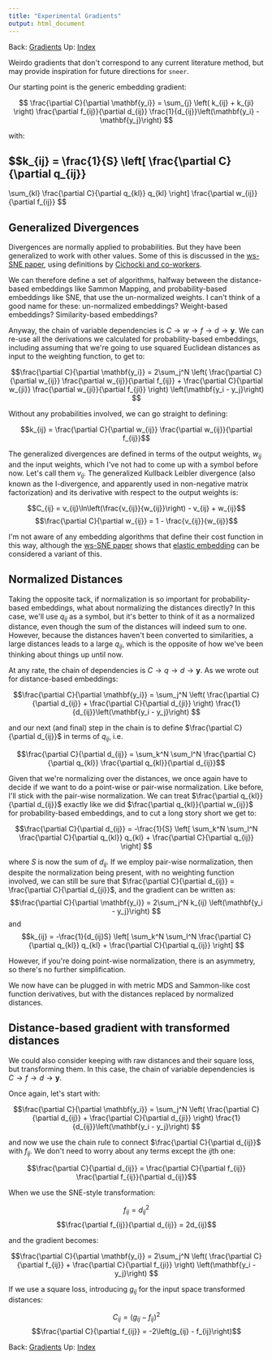 ```yaml
---
title: "Experimental Gradients"
output: html_document
---
```


Back: [Gradients](gradients.html) Up: [Index](index.html)

Weirdo gradients that don't correspond to any current literature method, but
may provide inspiration for future directions for `sneer`.

Our starting point is the generic embedding gradient:

$$
\frac{\partial C}{\partial \mathbf{y_i}} = 
  \sum_{j} \left(
  k_{ij}
  +
  k_{ji}
  \right)
  \frac{\partial f_{ij}}{\partial d_{ij}}
\frac{1}{d_{ij}}\left(\mathbf{y_i} - \mathbf{y_j}\right)
$$

with:

$$k_{ij} = 
\frac{1}{S}
\left[
\frac{\partial C}{\partial q_{ij}}
-
\sum_{kl} \frac{\partial C}{\partial q_{kl}} 
q_{kl}
\right]
\frac{\partial w_{ij}}{\partial f_{ij}}
$$

## Generalized Divergences

Divergences are normally applied to probabilities. But they have been 
generalized to work with other values. Some of this is discussed in the 
[ws-SNE paper](http://jmlr.org/proceedings/papers/v32/yange14.html), 
using definitions by 
[Cichocki and co-workers](https://dx.doi.org/10.3390/e13010134).

We can therefore define a set of algorithms, halfway between the distance-based 
embeddings like Sammon Mapping, and probability-based embeddings like SNE, that
use the un-normalized weights. I can't think of a good name for these: 
un-normalized embeddings? Weight-based embeddings? Similarity-based embeddings?

Anyway, the chain of variable dependencies is 
$C \rightarrow w \rightarrow f \rightarrow d \rightarrow \mathbf{y}$. We can
re-use all the derivations we calculated for probability-based embeddings,
including assuming that we're going to use squared Euclidean distances as input
to the weighting function, to get to:

$$\frac{\partial C}{\partial \mathbf{y_i}} = 
  2\sum_j^N \left(
    \frac{\partial C}{\partial w_{ij}} 
    \frac{\partial w_{ij}}{\partial f_{ij}} 
    +
    \frac{\partial C}{\partial w_{ji}} 
    \frac{\partial w_{ji}}{\partial f_{ji}} 
   \right) 
   \left(\mathbf{y_i - y_j}\right)
$$

Without any probabilities involved, we can go straight to defining:

$$k_{ij} = \frac{\partial C}{\partial w_{ij}}
\frac{\partial w_{ij}}{\partial f_{ij}}$$

The generalized divergences are defined in terms of the output weights, 
$w_{ij}$ and the input weights, which I've not had to come up with a symbol 
before now. Let's call them $v_{ij}$. The generalized Kullback Leibler 
divergence (also known as the I-divergence, and apparently used in non-negative
matrix factorization) and its derivative with respect to the output weights is:

$$C_{ij} = v_{ij}\ln\left(\frac{v_{ij}}{w_{ij}}\right) - v_{ij} + w_{ij}$$
$$\frac{\partial C}{\partial w_{ij}} = 1 - \frac{v_{ij}}{w_{ij}}$$

I'm not aware of any embedding algorithms that define their cost function in 
this way, although the 
[ws-SNE paper](http://jmlr.org/proceedings/papers/v32/yange14.html) shows that 
[elastic embedding](http://faculty.ucmerced.edu/mcarreira-perpinan/papers/icml10.pdf)
can be considered a variant of this.

## Normalized Distances

Taking the opposite tack, if normalization is so important for 
probability-based embeddings, what about normalizing the distances directly?
In this case, we'll use $q_{ij}$ as a symbol, but it's better to think of it
as a normalized distance, even though the sum of the distances will indeed
sum to one. However, because the distances haven't been converted to 
similarities, a large distances leads to a large $q_{ij}$, which is the opposite
of how we've been thinking about things up until now.

At any rate, the chain of dependencies is 
$C \rightarrow q \rightarrow d \rightarrow \mathbf{y}$. As we wrote out for
distance-based embeddings:

$$\frac{\partial C}{\partial \mathbf{y_i}} = 
  \sum_j^N \left(
    \frac{\partial C}{\partial d_{ij}} +
    \frac{\partial C}{\partial d_{ji}}
   \right) 
   \frac{1}{d_{ij}}\left(\mathbf{y_i - y_j}\right)
$$

and our next (and final) step in the chain is to define 
$\frac{\partial C}{\partial d_{ij}}$ in terms of $q_{ij}$, i.e.

$$\frac{\partial C}{\partial d_{ij}} = 
\sum_k^N \sum_l^N \frac{\partial C}{\partial q_{kl}} 
  \frac{\partial q_{kl}}{\partial d_{ij}}$$


Given that we're normalizing over the distances, we once again have to decide
if we want to do a point-wise or pair-wise normalization. Like before, I'll 
stick with the pair-wise normalization. We can treat 
$\frac{\partial q_{kl}}{\partial d_{ij}}$ exactly like we did 
$\frac{\partial q_{kl}}{\partial w_{ij}}$ for probability-based embeddings, and
to cut a long story short we get to:

$$\frac{\partial C}{\partial d_{ij}} = 
-\frac{1}{S} 
  \left[ 
    \sum_k^N \sum_l^N 
      \frac{\partial C}{\partial q_{kl}} q_{kl} + 
      \frac{\partial C}{\partial q_{ij}} 
  \right]
$$

where $S$ is now the sum of $d_{ij}$. If we employ pair-wise normalization, 
then despite the normalization being present, with no weighting function 
involved, we can still be sure that 
$\frac{\partial C}{\partial d_{ij}} = \frac{\partial C}{\partial d_{ji}}$, and
the gradient can be written as:
$$\frac{\partial C}{\partial \mathbf{y_i}} = 
  2\sum_j^N k_{ij} \left(\mathbf{y_i - y_j}\right)
$$
and
$$k_{ij} = 
-\frac{1}{d_{ij}S} 
  \left[ 
    \sum_k^N \sum_l^N 
      \frac{\partial C}{\partial q_{kl}} q_{kl} + 
      \frac{\partial C}{\partial q_{ij}} 
  \right]
$$

However, if you're doing point-wise normalization, there is an asymmetry, so
there's no further simplification.

We now have can be plugged in with metric MDS and Sammon-like cost function 
derivatives, but with the distances replaced by normalized distances.

## Distance-based gradient with transformed distances

We could also consider keeping with raw distances and their square loss, but
transforming them. In this case, the chain of variable dependencies is 
$C \rightarrow f \rightarrow d \rightarrow \mathbf{y}$. 

Once again, let's start with:

$$\frac{\partial C}{\partial \mathbf{y_i}} = 
  \sum_j^N \left(
    \frac{\partial C}{\partial d_{ij}} +
    \frac{\partial C}{\partial d_{ji}}
   \right) 
   \frac{1}{d_{ij}}\left(\mathbf{y_i - y_j}\right)
$$

and now we use the chain rule to connect $\frac{\partial C}{\partial d_{ij}}$
with $f_{ij}$. We don't need to worry about any terms except the $ij$th one:

$$\frac{\partial C}{\partial d_{ij}} = 
  \frac{\partial C}{\partial f_{ij}}
  \frac{\partial f_{ij}}{\partial d_{ij}}$$

When we use the SNE-style transformation:

$$f_{ij} = d_{ij}^2$$
$$\frac{\partial f_{ij}}{\partial d_{ij}} = 2d_{ij}$$

and the gradient becomes:

$$\frac{\partial C}{\partial \mathbf{y_i}} = 
  2\sum_j^N \left(
    \frac{\partial C}{\partial f_{ij}} +
    \frac{\partial C}{\partial f_{ji}}
   \right) 
   \left(\mathbf{y_i - y_j}\right)
$$

If we use a square loss, introducing $g_{ij}$ for the input space transformed
distances:

$$C_{ij} = \left(g_{ij} - f_{ij}\right)^2$$
$$\frac{\partial C}{\partial f_{ij}} = -2\left(g_{ij} - f_{ij}\right)$$

Back: [Gradients](gradients.html) Up: [Index](index.html)

